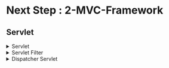 # Next Step : 2-MVC-Framework

## Servlet

<details>
<summary>Servlet</summary>
<div markdown="1">

## Servlet의 Load on startup

1. `load-on-startup` 은 정수 값을 지정할 수 있다. 값이 0 이상이면 서버가 시작될 때 서블릿이 로드된다. 0보다 큰 정수 값은 서블릿이 로드되는 순서를 나타내며, 번호가 낮은 서블릿부터 먼저 로드된다.
2. `load-on-startup` 의 값이 없거나 음의 정수이면 서블릿 컨테이너는 해당 서블릿을 최초로 요청 받았을 때 초기화하게 된다.

<br>
2번 방식으로 서블릿을 초기화하게 되면 해당 서블릿의 최초 요청자는 서블릿 생성 시간으로 인해 요청이 지연된다. 이러한 지연되는 시간을 방지하고자 만든 옵션으로 보여진다.



</div>
</details>

<details>
<summary>Servlet Filter</summary>
<div markdown="1">

## Servlet Filter

**필터**는 클라이언트로부터 오는 요청과 최종 자원 (JPS, 서블릿, 기타 자원) 사이에 위치하며 클라이언트의 요청 정보를 변경할 수 있다. <br>
<br>
필터로 구현하면 좋은 기능들
1. 인증(사용자 인증) 필터
2. 로깅 및 감시 필터
3. 이미지 변환 및 데이터 압축 필터
4. 암호화 필터
5. XML 컨텐츠를 변환하는 XSLT 필터
6. URL 및 기타 정보들을 캐싱하는 필터

### Filter interface

필터는 필터를 설정하는 FilterConfig 객체, FilterChain 객체, Filter 객체가 필요하다. <br>
이 중 FilterConfig 인터페이스와 FilterChain 인터페이스를 상속받은 클래스는 웹 컨테이너가 구현해준다. Filter를 구현하는데 필요한 건 사용자 정의 필터 클래스이다. 사용자 정의 필터 클래스는 javax.servlet.Filter 인터페이스를 구현한다. <br>
<br>
Filter 인터페이스는 init(), doFilter(), destroy() 메서드가 있다. <br>

> init(FilterConfig config)
>> 서블릿 컨테이너가 필터 인스턴스를 초기화 하기 위해 호출하는 메서드

> doFilter(ServletRequest req, ServletResponse resp, FilterChain chain)
>> 필터에서 구현해야 하는 로직을 작성하는 메서드

> destroy(): void
>> 필터 인스턴스를 종료시키기 전에 호출하는 메서드

### Filter의 라이프 사이클

필터는 서블릿과 유사한 라이프사이클을 가진다. 생성, 초기화, 필터, 종료의 4단계로 이루어지며 **서블릿 컨테이너는 필터 객체가 초기화 파라미터에 접근하는데 사용하는 환경설정 객체(FilterConfig)의 레퍼런스를 제공한다.** 서블릿 컨테이너가 필터의 init() 메서드를 호출하면 필터 인터페이스는 요청을 처리할 수 있는 상태가 된다.

### FilterChain

필터는 연속적인 수행이 가능하다. 필터 객체가 수행해야할 부분인 doFilter() 메서드로 인자가 전달되는 것이 FilterChain 객체이다. FilterChain 객체는 필터의 연속적인 수행이 가능하게 한다. 웹 컨테이너가 FilterConfig 객체와 함께 FilterChain 인터페이스를 구현한 객체를 생성한다.


### Filter 흐름

> HTTP 요청 -> WAS -> 필터 -> 서블릿 -> 컨트롤러

필터를 적용하면 필터가 호출된 후 서블릿이 호출된다

</details>

</div>
</details>

<details>
<summary>Dispatcher Servlet</summary>
<div markdown="1">

## Dispatcher Servlet

모든 클라이언트 요청은 DispatcherServlet이 받은 후 요청 URL에 따라 해당 컨트롤러에 작업을 위임한다. @WebServlet으로 URL을 매핑할 때 urlPatterns="/" 와 같이 설정하면 모든 요청 URL이 DispatcherServlet으로 연결된다. <br>
<br>
단, CSS, js, image와 같은 정적 자원은 컨트롤러가 필요하지 않다. 하지만 urlPatterns="/" 와 같이 매핑할 경우 컨트롤러가 필요없는 CSS, js, image에 대한 요청까지 DispatcherServlet으로 매핑이 되는 상황이 발생한다. <br>
<br>
이와 같은 문제점을 해결하기 위해 **CSS, js, image를 처리하는 서블릿 필터를 추가해 해결할 수 있다.**
</details>
